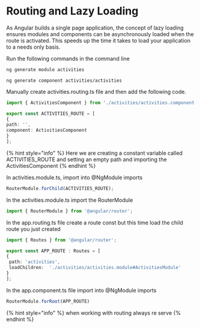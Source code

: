# Routing and Lazy Loading

As Angular builds a single page application, the concept of lazy loading ensures modules and components can be asynchronously loaded when the route is activated. This speeds up the time it takes to load your application to a needs only basis.

Run the following commands in the command line

```bash
ng generate module activities
```

```text
ng generate component activities/activities
```

Manually create activities.routing.ts file and then add the following code. 

```typescript
import { ActivitiesComponent } from './activities/activities.component';

export const ACTIVITIES_ROUTE = [
{
path: '',
component: ActivitiesComponent
}
];
```

{% hint style="info" %}
Here we are creating a constant variable called ACTIVITIES\_ROUTE and setting an empty path and importing the ActivitiesComponent
{% endhint %}

In activities.module.ts, import into @NgModule imports

```typescript
RouterModule.forChild(ACTIVITIES_ROUTE);
```

In the activities.module.ts import the RouterModule

```typescript
import { RouterModule } from '@angular/router';
```

In the app.routing.ts file create a route const but this time load the child route you just created

```typescript
import { Routes } from '@angular/router';

export const APP_ROUTE : Routes = [
{
 path: 'activities',
 loadChildren:  './activities/activities.module#ActivitiesModule'
}
];
```

In the app.component.ts file import into @NgModule imports

```typescript
RouterModule.forRoot(APP_ROUTE)
```

{% hint style="info" %}
when working with routing always re serve
{% endhint %}

